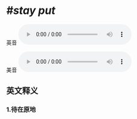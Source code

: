 # ***\#stay put*** 
英音
<audio src="./media/stay put1_AAC.aac" controls="controls"></audio>

美音
<audio src="./media/stay put2_AAC.aac" controls="controls"></audio>



  

英文释义
---
### 1.**待在原地**  


